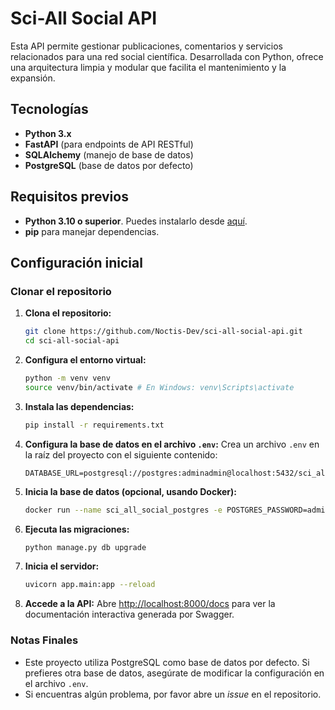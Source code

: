# Sci-All Social API

Esta API permite gestionar publicaciones, comentarios y servicios relacionados para una red social científica. Desarrollada con Python, ofrece una arquitectura limpia y modular que facilita el mantenimiento y la expansión.

## Tecnologías
- **Python 3.x**
- **FastAPI** (para endpoints de API RESTful)
- **SQLAlchemy** (manejo de base de datos)
- **PostgreSQL** (base de datos por defecto)

## Requisitos previos
- **Python 3.10 o superior**. Puedes instalarlo desde [aquí](https://www.python.org/downloads/).
- **pip** para manejar dependencias. 

## Configuración inicial

### Clonar el repositorio
1. **Clona el repositorio:**
   ```bash
   git clone https://github.com/Noctis-Dev/sci-all-social-api.git
   cd sci-all-social-api
   ```

2. **Configura el entorno virtual:**
   ```bash
   python -m venv venv
   source venv/bin/activate # En Windows: venv\Scripts\activate
   ```

3. **Instala las dependencias:**
   ```bash
   pip install -r requirements.txt
   ```

4. **Configura la base de datos en el archivo `.env`:**
   Crea un archivo `.env` en la raíz del proyecto con el siguiente contenido:
   ```env
   DATABASE_URL=postgresql://postgres:adminadmin@localhost:5432/sci_all_social
   ```

5. **Inicia la base de datos (opcional, usando Docker):**
   ```bash
   docker run --name sci_all_social_postgres -e POSTGRES_PASSWORD=adminadmin -p 5432:5432 -d postgres
   ```

6. **Ejecuta las migraciones:**
   ```bash
   python manage.py db upgrade
   ```

7. **Inicia el servidor:**
   ```bash
   uvicorn app.main:app --reload
   ```

8. **Accede a la API:**
   Abre [http://localhost:8000/docs](http://localhost:8000/docs) para ver la documentación interactiva generada por Swagger.

### Notas Finales
- Este proyecto utiliza PostgreSQL como base de datos por defecto. Si prefieres otra base de datos, asegúrate de modificar la configuración en el archivo `.env`.
- Si encuentras algún problema, por favor abre un _issue_ en el repositorio.


